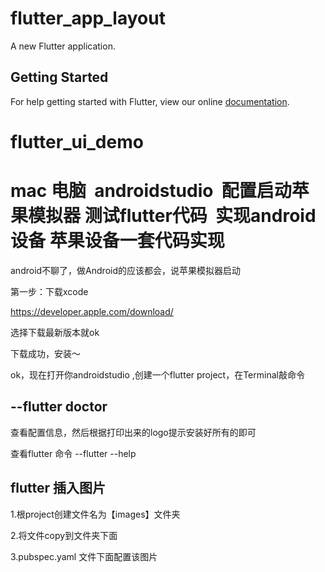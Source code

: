 # flutter_app_layout

A new Flutter application.

## Getting Started

For help getting started with Flutter, view our online
[documentation](https://flutter.io/).
# flutter_ui_demo

# mac 电脑  androidstudio  配置启动苹果模拟器 测试flutter代码  实现android设备 苹果设备一套代码实现

android不聊了，做Android的应该都会，说苹果模拟器启动

第一步：下载xcode

https://developer.apple.com/download/

选择下载最新版本就ok

下载成功，安装～

ok，现在打开你androidstudio ,创建一个flutter project，在Terminal敲命令

## --flutter doctor


查看配置信息，然后根据打印出来的logo提示安装好所有的即可

查看flutter 命令
--flutter --help


## flutter 插入图片

1.根project创建文件名为【images】文件夹

2.将文件copy到文件夹下面

3.pubspec.yaml 文件下面配置该图片


